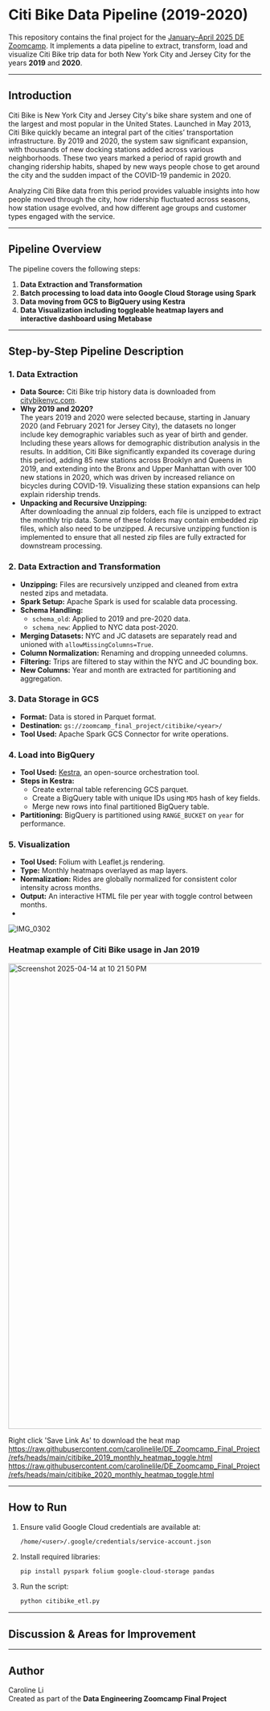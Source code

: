 # Citi Bike Data Pipeline (2019-2020)
This repository contains the final project for the [January–April 2025 DE Zoomcamp](https://github.com/DataTalksClub/data-engineering-zoomcamp). It implements a data pipeline to extract, transform, load and visualize Citi Bike trip data for both New York City and Jersey City for the years **2019** and **2020**.

---

## Introduction

Citi Bike is New York City and Jersey City's bike share system and one of the largest and most popular in the United States. Launched in May 2013, Citi Bike quickly became an integral part of the cities’ transportation infrastructure. By 2019 and 2020, the system saw significant expansion, with thousands of new docking stations added across various neighborhoods. These two years marked a period of rapid growth and changing ridership habits, shaped by new ways people chose to get around the city and the sudden impact of the COVID-19 pandemic in 2020.

Analyzing Citi Bike data from this period provides valuable insights into how people moved through the city, how ridership fluctuated across seasons, how station usage evolved, and how different age groups and customer types engaged with the service.

---

## Pipeline Overview
The pipeline covers the following steps:

1. **Data Extraction and Transformation**
2. **Batch processing to load data into Google Cloud Storage using Spark**
3. **Data moving from GCS to BigQuery using Kestra**
4. **Data Visualization including toggleable heatmap layers and interactive dashboard using Metabase**

---

## Step-by-Step Pipeline Description

### 1. **Data Extraction**
- **Data Source:** Citi Bike trip history data is downloaded from [citybikenyc.com](https://citibikenyc.com/system-data).
- **Why 2019 and 2020?**  
The years 2019 and 2020 were selected because, starting in January 2020 (and February 2021 for Jersey City), the datasets no longer include key demographic variables such as year of birth and gender. Including these years allows for demographic distribution analysis in the results. In addition, Citi Bike significantly expanded its coverage during this period, adding 85 new stations across Brooklyn and Queens in 2019, and extending into the Bronx and Upper Manhattan with over 100 new stations in 2020, which was driven by increased reliance on bicycles during COVID-19. Visualizing these station expansions can help explain ridership trends.
- **Unpacking and Recursive Unzipping:**  
After downloading the annual zip folders, each file is unzipped to extract the monthly trip data. Some of these folders may contain embedded zip files, which also need to be unzipped. A recursive unzipping function is implemented to ensure that all nested zip files are fully extracted for downstream processing.




### 2. **Data Extraction and Transformation**
- **Unzipping:** Files are recursively unzipped and cleaned from extra nested zips and metadata.
- **Spark Setup:** Apache Spark is used for scalable data processing.
- **Schema Handling:**
  - `schema_old`: Applied to 2019 and pre-2020 data.
  - `schema_new`: Applied to NYC data post-2020.
- **Merging Datasets:** NYC and JC datasets are separately read and unioned with `allowMissingColumns=True`.
- **Column Normalization:** Renaming and dropping unneeded columns.
- **Filtering:** Trips are filtered to stay within the NYC and JC bounding box.
- **New Columns:** Year and month are extracted for partitioning and aggregation.

### 3. **Data Storage in GCS**
- **Format:** Data is stored in Parquet format.
- **Destination:** `gs://zoomcamp_final_project/citibike/<year>/`
- **Tool Used:** Apache Spark GCS Connector for write operations.

### 4. **Load into BigQuery**
- **Tool Used:** [Kestra](https://kestra.io/), an open-source orchestration tool.
- **Steps in Kestra:**
  - Create external table referencing GCS parquet.
  - Create a BigQuery table with unique IDs using `MD5` hash of key fields.
  - Merge new rows into final partitioned BigQuery table.
- **Partitioning:** BigQuery is partitioned using `RANGE_BUCKET` on `year` for performance.

### 5. **Visualization**
- **Tool Used:** Folium with Leaflet.js rendering.
- **Type:** Monthly heatmaps overlayed as map layers.
- **Normalization:** Rides are globally normalized for consistent color intensity across months.
- **Output:** An interactive HTML file per year with toggle control between months.
- 
![IMG_0302](https://github.com/user-attachments/assets/7ea3d4b9-0b0b-4938-8cbd-0641f4e1634f)

### Heatmap example of Citi Bike usage in Jan 2019
<img width="925" alt="Screenshot 2025-04-14 at 10 21 50 PM" src="https://github.com/user-attachments/assets/6bce8fa5-4655-44c1-a69b-c8d41e624613" />

Right click 'Save Link As' to download the heat map
https://raw.githubusercontent.com/carolinelile/DE_Zoomcamp_Final_Project/refs/heads/main/citibike_2019_monthly_heatmap_toggle.html
https://raw.githubusercontent.com/carolinelile/DE_Zoomcamp_Final_Project/refs/heads/main/citibike_2020_monthly_heatmap_toggle.html




---

## How to Run
1. Ensure valid Google Cloud credentials are available at:
   ```
   /home/<user>/.google/credentials/service-account.json
   ```
2. Install required libraries:
   ```bash
   pip install pyspark folium google-cloud-storage pandas
   ```
3. Run the script:
   ```bash
   python citibike_etl.py
   ```

---

## Discussion & Areas for Improvement



---

## Author
Caroline Li  
Created as part of the **Data Engineering Zoomcamp Final Project**

